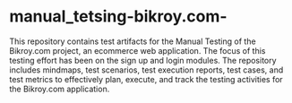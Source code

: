 # manual_tetsing-bikroy.com-

This repository contains test artifacts for the Manual Testing of the Bikroy.com project, an ecommerce web application. The focus of this testing effort has been on the sign up and login modules. The repository includes mindmaps, test scenarios, test execution reports, test cases, and test metrics to effectively plan, execute, and track the testing activities for the Bikroy.com application.
